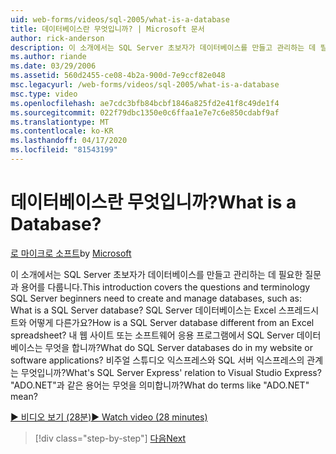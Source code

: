 ```yaml
---
uid: web-forms/videos/sql-2005/what-is-a-database
title: 데이터베이스란 무엇입니까? | Microsoft 문서
author: rick-anderson
description: 이 소개에서는 SQL Server 초보자가 데이터베이스를 만들고 관리하는 데 필요한 질문과 용어를 다룹니다. 방법...
ms.author: riande
ms.date: 03/29/2006
ms.assetid: 560d2455-ce08-4b2a-900d-7e9ccf82e048
msc.legacyurl: /web-forms/videos/sql-2005/what-is-a-database
msc.type: video
ms.openlocfilehash: ae7cdc3bfb84bcbf1846a825fd2e41f8c49de1f4
ms.sourcegitcommit: 022f79dbc1350e0c6ffaa1e7e7c6e850cdabf9af
ms.translationtype: MT
ms.contentlocale: ko-KR
ms.lasthandoff: 04/17/2020
ms.locfileid: "81543199"
---
```

# <a name="what-is-a-database"></a><span data-ttu-id="1dae8-105">데이터베이스란 무엇입니까?</span><span class="sxs-lookup"><span data-stu-id="1dae8-105">What is a Database?</span></span>

<span data-ttu-id="1dae8-106">[로 마이크로 소프트](https://github.com/microsoft)</span><span class="sxs-lookup"><span data-stu-id="1dae8-106">by [Microsoft](https://github.com/microsoft)</span></span>

<span data-ttu-id="1dae8-107">이 소개에서는 SQL Server 초보자가 데이터베이스를 만들고 관리하는 데 필요한 질문과 용어를 다룹니다.</span><span class="sxs-lookup"><span data-stu-id="1dae8-107">This introduction covers the questions and terminology SQL Server beginners need to create and manage databases, such as: What is a SQL Server database?</span></span> <span data-ttu-id="1dae8-108">SQL Server 데이터베이스는 Excel 스프레드시트와 어떻게 다른가요?</span><span class="sxs-lookup"><span data-stu-id="1dae8-108">How is a SQL Server database different from an Excel spreadsheet?</span></span> <span data-ttu-id="1dae8-109">내 웹 사이트 또는 소프트웨어 응용 프로그램에서 SQL Server 데이터베이스는 무엇을 합니까?</span><span class="sxs-lookup"><span data-stu-id="1dae8-109">What do SQL Server databases do in my website or software applications?</span></span> <span data-ttu-id="1dae8-110">비주얼 스튜디오 익스프레스와 SQL 서버 익스프레스의 관계는 무엇입니까?</span><span class="sxs-lookup"><span data-stu-id="1dae8-110">What's SQL Server Express' relation to Visual Studio Express?</span></span> <span data-ttu-id="1dae8-111">"ADO.NET"과 같은 용어는 무엇을 의미합니까?</span><span class="sxs-lookup"><span data-stu-id="1dae8-111">What do terms like "ADO.NET" mean?</span></span>

[<span data-ttu-id="1dae8-112">&#9654; 비디오 보기 (28분)</span><span class="sxs-lookup"><span data-stu-id="1dae8-112">&#9654; Watch video (28 minutes)</span></span>](https://channel9.msdn.com/Blogs/ASP-NET-Site-Videos/what-is-a-database)

> [!div class="step-by-step"]
> [<span data-ttu-id="1dae8-113">다음</span><span class="sxs-lookup"><span data-stu-id="1dae8-113">Next</span></span>](understanding-database-tables-and-records.md)

